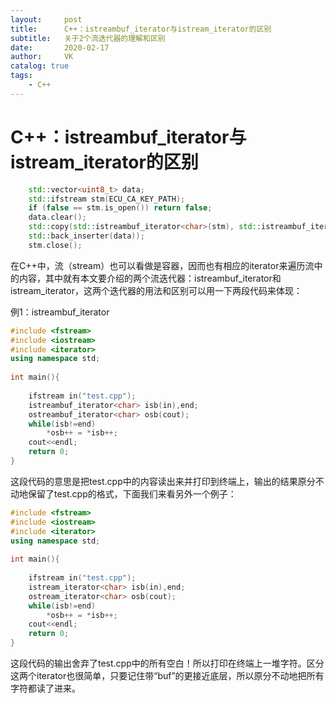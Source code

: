 ```yaml
---
layout:     post
title:      C++：istreambuf_iterator与istream_iterator的区别
subtitle:   关于2个流迭代器的理解和区别
date:       2020-02-17
author:     VK
catalog: true
tags:
    - C++
---
```




# C++：istreambuf_iterator与istream_iterator的区别

```c++
	std::vector<uint8_t> data;    
	std::ifstream stm(ECU_CA_KEY_PATH);
    if (false == stm.is_open()) return false;
    data.clear();
    std::copy(std::istreambuf_iterator<char>(stm), std::istreambuf_iterator<char>(),  //不带参数默认返回eof的迭代器，相当于end
    std::back_inserter(data));
    stm.close();
```

在C++中，流（stream）也可以看做是容器，因而也有相应的iterator来遍历流中的内容，其中就有本文要介绍的两个流迭代器：istreambuf_iterator和istream_iterator，这两个迭代器的用法和区别可以用一下两段代码来体现：

例1：istreambuf_iterator

```c++
#include <fstream>
#include <iostream>
#include <iterator>
using namespace std;
 
int main(){
 
	ifstream in("test.cpp");
	istreambuf_iterator<char> isb(in),end;
	ostreambuf_iterator<char> osb(cout);
	while(isb!=end)
		*osb++ = *isb++;
	cout<<endl;
	return 0;
}
```

这段代码的意思是把test.cpp中的内容读出来并打印到终端上，输出的结果原分不动地保留了test.cpp的格式，下面我们来看另外一个例子：

```c++
#include <fstream>
#include <iostream>
#include <iterator>
using namespace std;
 
int main(){
 
	ifstream in("test.cpp");
	istream_iterator<char> isb(in),end;
	ostream_iterator<char> osb(cout);
	while(isb!=end)
		*osb++ = *isb++;
	cout<<endl;
	return 0;
}

```

这段代码的输出舍弃了test.cpp中的所有空白！所以打印在终端上一堆字符。区分这两个iterator也很简单，只要记住带“buf”的更接近底层，所以原分不动地把所有字符都读了进来。
